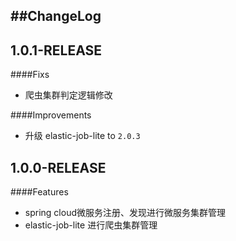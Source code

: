 ##ChangeLog
----

1.0.1-RELEASE
-----

####Fixs
 * 爬虫集群判定逻辑修改

####Improvements
 * 升级 elastic-job-lite to `2.0.3`
   
 
1.0.0-RELEASE
-----

####Features
 * spring cloud微服务注册、发现进行微服务集群管理
 * elastic-job-lite 进行爬虫集群管理
